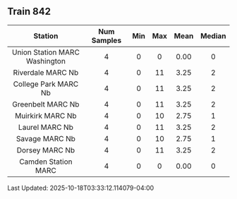 ## Train 842

| Station | Num Samples | Min | Max | Mean | Median |
| :-----: | :---------: | :-: | :-: | :--: | :----: |
| Union Station MARC Washington | 4 | 0 | 0 | 0.00 | 0 |
| Riverdale MARC Nb | 4 | 0 | 11 | 3.25 | 2 |
| College Park MARC Nb | 4 | 0 | 11 | 3.25 | 2 |
| Greenbelt MARC Nb | 4 | 0 | 11 | 3.25 | 2 |
| Muirkirk MARC Nb | 4 | 0 | 10 | 2.75 | 1 |
| Laurel MARC Nb | 4 | 0 | 11 | 3.25 | 2 |
| Savage MARC Nb | 4 | 0 | 10 | 2.75 | 1 |
| Dorsey MARC Nb | 4 | 0 | 11 | 3.25 | 2 |
| Camden Station MARC | 4 | 0 | 0 | 0.00 | 0 |


Last Updated: 2025-10-18T03:33:12.114079-04:00